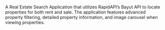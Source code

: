 A Real Estate Search Application that utilizes RapidAPI’s Bayut API to locate properties for both rent and sale. The application features advanced property filtering, detailed property information, and image carousel when viewing properties.
